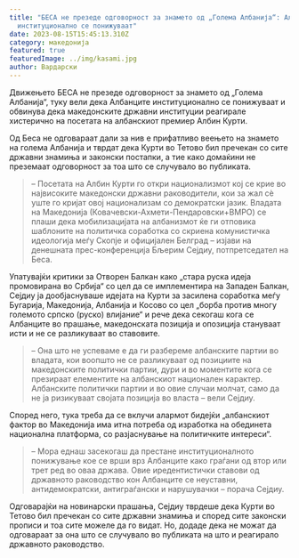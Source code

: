 ```yaml
---
title: "БЕСА не презеде одговорност за знамето од „Голема Албанија“: Албанците
  институционално се понижуваат"
date: 2023-08-15T15:45:13.310Z
category: македонија
featured: true
featuredImage: ../img/kasami.jpg
author: Вардарски
---
```

<!--StartFragment-->

Движењето БЕСА не презеде одговорност за знамето од „Голема Албанија“, туку вели дека Албанците институционално се понижуваат и обвинува дека македонските државни институции реагирале хистерично на посетата на албанскиот премиер Албин Курти.

Од Беса не одговараат дали за нив е прифатливо веењето на знамето на голема Албанија и тврдат дека Курти во Тетово бил пречекан со сите државни знамиња и законски постапки, а тие како домаќини не преземаат одговорност за тоа што се случувало во публиката.

> – Посетата на Албин Курти го откри национализмот кој се крие во највисоките македонски државни раководители, кои за жал сѐ уште го кријат овој национализам со демократски јазик. Владата на Македонија (Ковачевски-Ахмети-Пендаровски+ВМРО) се плаши дека мобилизацијата на албанизмот ќе ги отповика шаблоните на политичка соработка со скриена комунистичка идеологија меѓу Скопје и официјален Белград – изјави на денешната прес-конференција Бљерим Сејдиу, потпретседател на Беса.

Упатувајќи критики за Отворен Балкан како „стара руска идеја промовирана во Србија“ со цел да се имплементира на Западен Балкан, Сејдиу ја дообјаснуваше идејата на Курти за засилена соработка меѓу Бугарија, Македонија, Албанија и Косово со цел „борба против многу големото српско (руско) влијание“ и рече дека секогаш кога се Албанците во прашање, македонската позиција и опозиција стануваат исти и не се разликуваат во ставовите.

> – Она што не успеваме е да ги разбереме албанските партии во владата, кои воопшто не се разликуваат од позициите на македонските политички партии, дури и во моментите кога се презираат елементите на албанскиот национален карактер. Албанските политички партии и во овие случаи молчат, само да не ја ризикуваат својата позиција во власта – вели Сејдиу.

Според него, тука треба да се вклучи алармот бидејќи „албанскиот фактор во Македонија има итна потреба од изработка на обединета национална платформа, со разјаснување на политичките интереси“.

> – Мора еднаш засекогаш да престане институционалното понижување кое се врши врз Албанците како граѓани од втор или трет ред во оваа држава. Овие иредентистички ставови од државното раководство кон Албанците се неуставни, антидемократски, антиграѓански и нарушувачки – порача Сејдиу.

Одговарајќи на новинарски прашања, Сејдиу тврдеше дека Курти во Тетово бил пречекан со сите државни знамиња и според сите законски прописи и тоа сите можеле да го видат. Но, додаде дека не можат да одговараат за она што се случувало во публиката на што и реагирало државното раководство.

<!--EndFragment-->